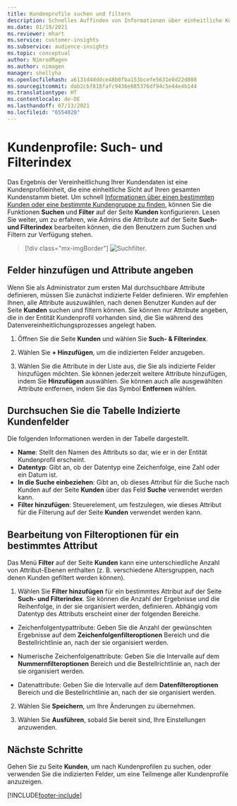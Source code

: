 ```yaml
---
title: Kundenprofile suchen und filtern
description: Schnelles Auffinden von Informationen über einheitliche Kundenprofile und Filter für bestimmte Attribute.
ms.date: 01/19/2021
ms.reviewer: mhart
ms.service: customer-insights
ms.subservice: audience-insights
ms.topic: conceptual
author: NimrodMagen
ms.author: nimagen
manager: shellyha
ms.openlocfilehash: a6131d4dddce48b0fba153bcefe5631e0d22d808
ms.sourcegitcommit: dab2cbf818fafc9436e685376df94c5e44e4b144
ms.translationtype: HT
ms.contentlocale: de-DE
ms.lasthandoff: 07/13/2021
ms.locfileid: "6554020"
---
```

# <a name="customer-profiles-search--filter-index"></a>Kundenprofile: Such- und Filterindex

Das Ergebnis der Vereinheitlichung Ihrer Kundendaten ist eine Kundenprofileinheit, die eine einheitliche Sicht auf Ihren gesamten Kundenstamm bietet. Um schnell [Informationen über einen bestimmten Kunden oder eine bestimmte Kundengruppe zu finden](customer-profiles.md), können Sie die Funktionen **Suchen** und **Filter** auf der Seite **Kunden** konfigurieren. Lesen Sie weiter, um zu erfahren, wie Admins die Attribute auf der Seite **Such- und Filterindex** bearbeiten können, die den Benutzern zum Suchen und Filtern zur Verfügung stehen.

> [!div class="mx-imgBorder"]
> ![Suchfilter.](media/search-filter.png "Suchfilter")

## <a name="add-fields-and-specify-attributes"></a>Felder hinzufügen und Attribute angeben

Wenn Sie als Administrator zum ersten Mal durchsuchbare Attribute definieren, müssen Sie zunächst indizierte Felder definieren. Wir empfehlen Ihnen, alle Attribute auszuwählen, nach denen Benutzer Kunden auf der Seite **Kunden** suchen und filtern können. Sie können nur Attribute angeben, die in der Entität Kundenprofil vorhanden sind, die Sie während des Datenvereinheitlichungsprozesses angelegt haben.

1. Öffnen Sie die Seite **Kunden** und wählen Sie **Such- & Filterindex**.

2. Wählen Sie **+ Hinzufügen**, um die indizierten Felder anzugeben.

3. Wählen Sie die Attribute in der Liste aus, die Sie als indizierte Felder hinzufügen möchten. Sie können jederzeit weitere Attribute hinzufügen, indem Sie **Hinzufügen** auswählen. Sie können auch alle ausgewählten Attribute entfernen, indem Sie das Symbol **Entfernen** wählen.

## <a name="explore-the-indexed-customer-fields-table"></a>Durchsuchen Sie die Tabelle Indizierte Kundenfelder

Die folgenden Informationen werden in der Tabelle dargestellt.

- **Name**: Stellt den Namen des Attributs so dar, wie er in der Entität Kundenprofil erscheint.
- **Datentyp**: Gibt an, ob der Datentyp eine Zeichenfolge, eine Zahl oder ein Datum ist.
- **In die Suche einbeziehen**: Gibt an, ob dieses Attribut für die Suche nach Kunden auf der Seite **Kunden** über das Feld **Suche** verwendet werden kann.
- **Filter hinzufügen**: Steuerelement, um festzulegen, wie dieses Attribut für die Filterung auf der Seite **Kunden** verwendet werden kann.

## <a name="editing-filtering-options-for-a-given-attribute"></a>Bearbeitung von Filteroptionen für ein bestimmtes Attribut

Das Menü **Filter** auf der Seite **Kunden** kann eine unterschiedliche Anzahl von Attribut-Ebenen enthalten (z. B. verschiedene Altersgruppen, nach denen Kunden gefiltert werden können).

1. Wählen Sie **Filter hinzufügen** für ein bestimmtes Attribut auf der Seite **Such- und Filterindex**. Sie können die Anzahl der Ergebnisse und die Reihenfolge, in der sie organisiert werden, definieren. Abhängig vom Datentyp des Attributs erscheint einer der folgenden Bereiche.

- Zeichenfolgentypattribute: Geben Sie die Anzahl der gewünschten Ergebnisse auf dem **Zeichenfolgenfilteroptionen** Bereich und die Bestellrichtlinie an, nach der sie organisiert werden.

- Numerische Zeichenfolgenattribute: Geben Sie die Intervalle auf dem **Nummernfilteroptionen** Bereich und die Bestellrichtlinie an, nach der sie organisiert werden.

- Datenattribute: Geben Sie die Intervalle auf dem **Datenfilteroptionen** Bereich und die Bestellrichtlinie an, nach der sie organisiert werden.

2. Wählen Sie **Speichern**, um Ihre Änderungen zu übernehmen.

3. Wählen Sie **Ausführen**, sobald Sie bereit sind, Ihre Einstellungen anzuwenden.

## <a name="next-steps"></a>Nächste Schritte

Gehen Sie zu Seite **Kunden**, um nach Kundenprofilen zu suchen, oder verwenden Sie die indizierten Felder, um eine Teilmenge aller Kundenprofile anzuzeigen.


[!INCLUDE[footer-include](../includes/footer-banner.md)]